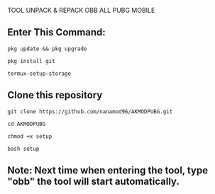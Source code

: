 TOOL UNPACK & REPACK OBB ALL PUBG MOBILE

## Enter This Command:
```
pkg update && pkg upgrade
```
```
pkg install git
```
```
termux-setup-storage
```
## Clone this repository
```
git clone https://github.com/nanamod96/AKMODPUBG.git
```
```
cd AKMODPUBG
```
```
chmod +x setup
```
```
bash setup
```
## Note: Next time when entering the tool, type "obb" the tool will start automatically.
